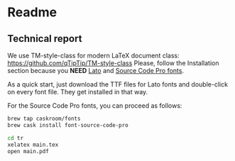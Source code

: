 # Readme

## Technical report

We use TM-style-class for modern LaTeX document class: https://github.com/qTipTip/TM-style-class
Please, follow the Installation section because you __NEED__
[Lato](http://www.latofonts.com/lato-free-fonts/) and
[Source Code Pro fonts](https://github.com/adobe-fonts/source-code-pro).

As a quick start, just download the TTF files for Lato fonts and double-click
on every font file.
They get installed in that way.

For the Source Code Pro fonts, you can proceed as follows:
```bash
brew tap caskroom/fonts
brew cask install font-source-code-pro
```

```bash
cd tr
xelatex main.tex
open main.pdf
```

